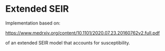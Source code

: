 # Extended SEIR

Implementation based on:

https://www.medrxiv.org/content/10.1101/2020.07.23.20160762v2.full.pdf

of an extended SEIR model that accounts for susceptibility.
